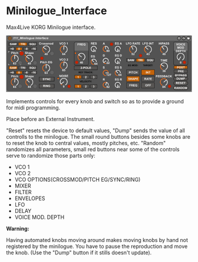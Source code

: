 # Minilogue_Interface

Max4Live KORG Minilogue interface. 
<br/>

![](https://github.com/tfari/M4L-Projects/blob/main/Minilogue_Interface/minilogue_interface.png)
<br/>

Implements controls for every knob and switch so as to provide a ground for midi programming.

Place before an External Instrument.

"Reset" resets the device to default values, "Dump" sends the value of all controlls to the minilogue. The small round buttons besides some knobs are to reset the knob to central values, mostly pitches, etc.
"Random" randomizes all parameters, small red buttons near some of the controls serve to randomize those parts only: 

 
 * VCO 1 
 * VCO 2 
 * VCO OPTIONS(CROSSMOD/PITCH EG/SYNC/RING)
 * MIXER
 * FILTER
 * ENVELOPES
 * LFO
 * DELAY
 * VOICE MOD. DEPTH

**Warning:**

Having automated knobs moving around makes moving knobs by hand not registered by the minilogue. You have to pause the reproduction and move the knob. (Use the "Dump" button if it stills doesn't update).

